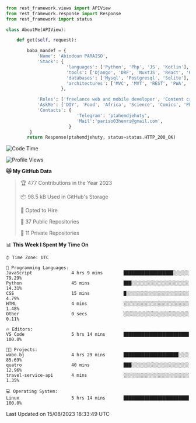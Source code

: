 ###
```python
from rest_framework.views import APIView
from rest_framework.response import Response
from rest_framework import status

class AboutMe(APIView):

    def get(self, request):

        baba_mandef = {
            'Name': 'Abiodoun PARAISO',
            'Stack': {
                       'languages': ['Python', 'Php', 'JS', 'Kotlin'],
                       'tools': ['Django', 'DRF', 'NuxtJS', 'React', 'Kotlin', 'Electron'],
                       'databases': ['Mysql', 'Postgresql', 'Sqlite'],
                       'architectures': ['MVC', 'MVT', 'REST', 'PWA', 'SPA', 'MicroServices']
                     },

            'Roles': ['freelance web and mobile developer', 'Content creator', 'Teacher', 'Mentor'],
            'AskMe': ['DIY', 'Food', 'Africa', 'Science', 'Comics', 'Photography', 'Tech', 'Programming'],
            'Contacts': {
                           'Telegram': 'ptahemdjehuty',
                           'Mail':'pariso03henri@gmail.com',
                        }
         }
        return Response(ptahemdjehuty, status=status.HTTP_200_OK)

```                    

<!--START_SECTION:waka-->
![Code Time](http://img.shields.io/badge/Code%20Time-738%20hrs%2021%20mins-blue)

![Profile Views](http://img.shields.io/badge/Profile%20Views-0-blue)

**🐱 My GitHub Data** 

> 🏆 477 Contributions in the Year 2023
 > 
> 📦 98.5 kB Used in GitHub's Storage 
 > 
> 💼 Opted to Hire
 > 
> 📜 37 Public Repositories 
 > 
> 🔑 11 Private Repositories  
 > 
📊 **This Week I Spent My Time On** 

```text
⌚︎ Time Zone: UTC

💬 Programming Languages: 
JavaScript               4 hrs 9 mins        ███████████████████░░░░░░   79.29% 
Python                   45 mins             ███░░░░░░░░░░░░░░░░░░░░░░   14.31% 
CSS                      15 mins             █░░░░░░░░░░░░░░░░░░░░░░░░   4.79% 
HTML                     4 mins              ░░░░░░░░░░░░░░░░░░░░░░░░░   1.48% 
Other                    0 secs              ░░░░░░░░░░░░░░░░░░░░░░░░░   0.11%

🔥 Editors: 
VS Code                  5 hrs 14 mins       █████████████████████████   100.0%

🐱‍💻 Projects: 
wabo.bj                  4 hrs 29 mins       █████████████████████░░░░   85.69% 
quatro                   40 mins             ███░░░░░░░░░░░░░░░░░░░░░░   12.96% 
travel-service-api       4 mins              ░░░░░░░░░░░░░░░░░░░░░░░░░   1.35%

💻 Operating System: 
Linux                    5 hrs 14 mins       █████████████████████████   100.0%

```


 Last Updated on 15/08/2023 18:33:49 UTC
<!--END_SECTION:waka-->
